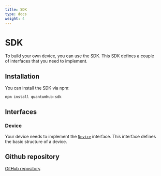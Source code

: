 ```yaml
---
title: SDK
type: docs
weight: 4
---
```


# SDK

To build your own device, you can use the SDK. This SDK defines a couple of interfaces that you need to implement.

## Installation

You can install the SDK via npm:
```bash
npm install quantumhub-sdk
```

## Interfaces

### Device
Your device needs to implement the [`Device`](/docs/development/sdk/device/) interface. This interface defines the basic structure of a device.

## Github repository

[GitHub repository](https://github.com/sorted-bits/quantumhub-sdk).

